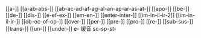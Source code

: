 [[a-]]
[[a-ab-abs-]]
[[ab-ac-ad-af-ag-al-an-ap-ar-as-at-]]
[[apo-]]
[[be-]]
[[de-]]
[[dis-]]
[[e-ef-ex-]]
[[em-en-]]
[[enter-inter-]]
[[im-in-il-ir-2]]
[[im-in-il-ir-]]
[[ob-oc-of-op-]]
[[over-]]
[[per-]]
[[pre-]]
[[pro-]]
[[re-]]
[[sub-sus-]]
[[trans-]]
[[un-]]
[[under-]]
e- 缓音 
sc-sp-st-